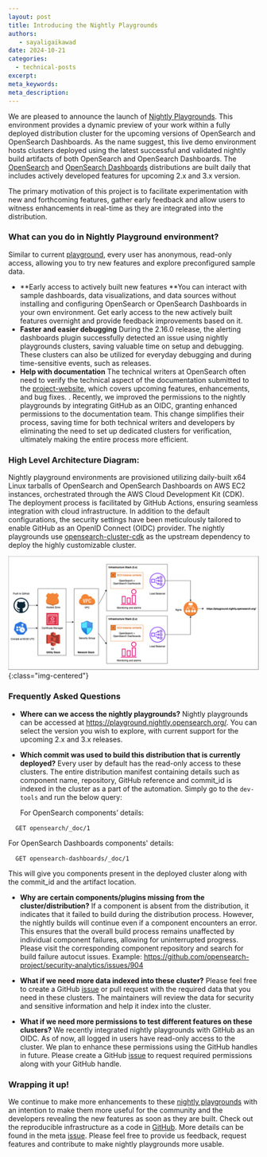 ```yaml
---
layout: post
title: Introducing the Nightly Playgrounds
authors:
   - sayaligaikawad
date: 2024-10-21
categories:
  - technical-posts
excerpt: 
meta_keywords: 
meta_description: 
---
```


We are pleased to announce the launch of  [Nightly Playgrounds](https://playground.nightly.opensearch.org/). This environment provides a dynamic preview of your work within a fully deployed distribution cluster for the upcoming versions of OpenSearch and OpenSearch Dashboards. As the name suggest, this live demo environment hosts clusters deployed using the latest successful and validated nightly build artifacts of both OpenSearch and OpenSearch Dashboards. The [OpenSearch](https://build.ci.opensearch.org/view/Build/job/distribution-build-opensearch/) and [OpenSearch Dashboards](https://build.ci.opensearch.org/view/Build/job/distribution-build-opensearch-dashboards/) distributions are built daily that includes actively developed features for upcoming 2.x and 3.x version.

The primary motivation of this project is to facilitate experimentation with new and forthcoming features, gather early feedback and allow users to witness enhancements in real-time as they are integrated into the distribution. 


### What can you do in Nightly Playground environment?

Similar to current [playground](https://playground.opensearch.org/app/home), every user has anonymous, read-only access, allowing you to try new features and explore preconfigured sample data. 

* **Early access to actively built new features
    **You can interact with sample dashboards, data visualizations, and data sources without installing and configuring OpenSearch or OpenSearch Dashboards in your own environment. Get early access to the new actively built features overnight and provide feedback improvements based on it.
* **Faster and easier debugging**
    During the 2.16.0 release, the alerting dashboards plugin successfully detected an issue using nightly playgrounds clusters, saving valuable time on setup and debugging. These clusters can also be utilized for everyday debugging and during time-sensitive events, such as releases.
* **Help with documentation**
    The technical writers at OpenSearch often need to verify the technical aspect of the documentation submitted to the [project-website](https://opensearch.org/docs/latest/), which covers upcoming features, enhancements, and bug fixes. . Recently, we improved the permissions to the nightly playgrounds by integrating GitHub as an OIDC, granting enhanced permissions to the documentation team. This change simplifies their process, saving time for both technical writers and developers by eliminating the need to set up dedicated clusters for verification, ultimately making the entire process more efficient.


### High Level Architecture Diagram:

Nightly playground environments are provisioned utilizing daily-built x64 Linux tarballs of OpenSearch and OpenSearch Dashboards on AWS EC2 instances, orchestrated through the AWS Cloud Development Kit (CDK). The deployment process is facilitated by GitHub Actions, ensuring seamless integration with cloud infrastructure. In addition to the default configurations, the security settings have been meticulously tailored to enable GitHub as an OpenID Connect (OIDC) provider. The nightly playgrounds use [opensearch-cluster-cdk](https://github.com/opensearch-project/opensearch-cluster-cdk) as the upstream dependency to deploy the highly customizable cluster. 

![High-Level-Architecture-Diagram](/assets/media/blog-images/2024-10-21-Introducing-the-nightly-playgrounds/nightly_playground.png){:class="img-centered"}

### Frequently Asked Questions

* **Where can we access the nightly playgrounds?**
    Nightly playgrounds can be accessed at https://playground.nightly.opensearch.org/. You can select the version you wish to explore, with current support for the upcoming 2.x and 3.x releases.



* **Which commit was used to build this distribution that is currently deployed?**
    Every user by default has the read-only access to these clusters. The entire distribution manifest containing details such as component name, repository, GitHub reference and commit_id is indexed in the cluster as a part of the automation. Simply go to the `dev-tools` and run the below query:
    
    For OpenSearch components’ details:

```
  GET opensearch/_doc/1
```

For OpenSearch Dashboards components' details:

```
  GET opensearch-dashboards/_doc/1
```

This will give you components present in the deployed cluster along with the commit_id and the artifact location.

* **Why are certain components/plugins missing from the cluster/distribution?**
    If a component is absent from the distribution, it indicates that it failed to build during the distribution process. However, the nightly builds will continue even if a component encounters an error. This ensures that the overall build process remains unaffected by individual component failures, allowing for uninterrupted progress. Please visit the corresponding component repository and search for build failure autocut issues. Example: https://github.com/opensearch-project/security-analytics/issues/904
    
* **What if we need more data indexed into these cluster?**
    Please feel free to create a GitHub [issue](https://github.com/opensearch-project/opensearch-devops/issues) or pull request with the required data that you need in these clusters. The maintainers will review the data for security and sensitive information and help it index into the cluster.



* **What if we need more permissions to test different features on these clusters?**
    We recently integrated nightly playgrounds with GitHub as an OIDC. As of now, all logged in users have read-only access to the cluster. We plan to enhance these permissions using the GitHub handles in future. Please create a GitHub [issue](https://github.com/opensearch-project/opensearch-devops/issues) to request required permissions along with your GitHub handle.
    

### Wrapping it up!

We continue to make more enhancements to these [nightly playgrounds](https://playground.nightly.opensearch.org/) with an intention to make them more useful for the community and the developers revealing the new features as soon as they are built. 
Check out the reproducible infrastructure as a code in [GitHub](https://github.com/opensearch-project/opensearch-devops/tree/main/nightly-playground). More details can be found in the meta [issue](https://github.com/opensearch-project/opensearch-devops/issues/129).
Please feel free to provide us feedback, request features and contribute to make nightly playgrounds more usable.
